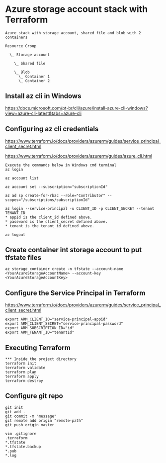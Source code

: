 # Azure storage account stack with Terraform
```
Azure stack with storage account, shared file and blob with 2 containers

Resource Group

  \_ Storage account

    \_ Shared file

    \_ Blob
      \_ Container 1
      \_ Container 2
```

## Install az cli in Windows
https://docs.microsoft.com/pt-br/cli/azure/install-azure-cli-windows?view=azure-cli-latest&tabs=azure-cli


## Configuring az cli credentials
https://www.terraform.io/docs/providers/azurerm/guides/service_principal_client_secret.html

https://www.terraform.io/docs/providers/azurerm/guides/azure_cli.html

```
Execute the commands below in Windows cmd terminal
az login

az account list

az account set --subscription="subscriptionId"

az ad sp create-for-rbac --role="Contributor" --scopes="/subscriptions/subscriptionId"

az login --service-principal -u CLIENT_ID -p CLIENT_SECRET --tenant TENANT_ID
* appId is the client_id defined above.
* password is the client_secret defined above.
* tenant is the tenant_id defined above.

az logout
```

## Create container int storage account to put tfstate files
```
az storage container create -n tfstate --account-name <YourAzureStorageAccountName> --account-key <YourAzureStorageAccountKey>
```

## Configure the Service Principal in Terraform
https://www.terraform.io/docs/providers/azurerm/guides/service_principal_client_secret.html

```
export ARM_CLIENT_ID="service-principal-appid"
export ARM_CLIENT_SECRET="service-principal-password"
export ARM_SUBSCRIPTION_ID="id"
export ARM_TENANT_ID="tenantId"
```

## Executing Terraform
```
*** Inside the project directory
terraform init
terraform validate
terraform plan
terraform apply
terraform destroy
```

## Configure git repo
```
git init
git add .
git commit -m "message"
git remote add origin "remote-path"
git push origin master

vim .gitignore
.terraform
*.tfstate
*.tfstate.backup
*.pub
*.log
```